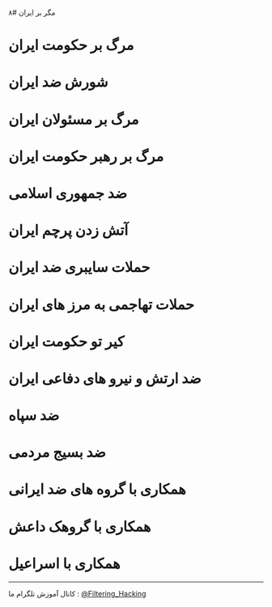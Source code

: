 ۸# مگر بر ایران
# مرگ بر حکومت ایران
# شورش ضد ایران
# مرگ بر مسئولان ایران
# مرگ بر رهبر حکومت ایران
# ضد جمهوری اسلامی
# آتش زدن پرچم ایران
# حملات سایبری ضد ایران
# حملات تهاجمی به مرز های ایران
# کیر تو حکومت ایران
# ضد ارتش و نیرو های دفاعی ایران
# ضد سپاه 
# ضد بسیج مردمی
# همکاری با گروه های ضد ایرانی
# همکاری با گروهک داعش 
# همکاری با اسراعیل
--------------------
کانال آموزش تلگرام ما :
[@Filtering_Hacking](https://t.me/Filtering_Hacking)
